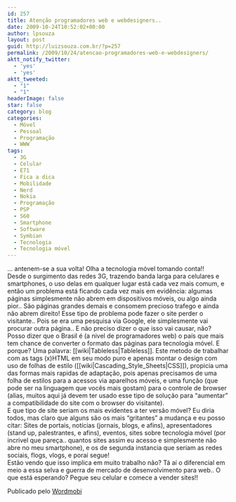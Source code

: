 ```yaml
---
id: 257
title: Atenção programadores web e webdesigners..
date: 2009-10-24T10:52:02+00:00
author: lpsouza
layout: post
guid: http://luizsouza.com.br/?p=257
permalink: /2009/10/24/atencao-programadores-web-e-webdesigners/
aktt_notify_twitter:
  - 'yes'
  - 'yes'
aktt_tweeted:
  - "1"
  - "1"
headerImage: false
star: false
category: blog
categories:
  - Móvel
  - Pessoal
  - Programação
  - WWW
tags:
  - 3G
  - Celular
  - E71
  - Fica a dica
  - Mobilidade
  - Nerd
  - Nokia
  - Programação
  - PSP
  - S60
  - Smartphone
  - Software
  - Symbian
  - Tecnologia
  - Tecnologia móvel
---
```

&#8230; antenem-se a sua volta! Olha a tecnologia móvel tomando conta!!    
Desde o surgimento das redes 3G, trazendo banda larga para celulares e smartphones, o uso delas em qualquer lugar está cada vez mais comum, e então um problema está ficando cada vez mais em evidência: algumas páginas simplesmente não abrem em dispositivos móveis, ou algo ainda pior.. São páginas grandes demais e consomem precioso trafego e ainda não abrem direito! Esse tipo de problema pode fazer o site perder o visitante.. Pois se era uma pesquisa via Google, ele simplesmente vai procurar outra página.. E não preciso dizer o que isso vai causar, não?    
Posso dizer que o Brasil é (a nivel de programadores web) o país que mais tem chance de converter o formato das páginas para tecnologia móvel. E porque? Uma palavra: [[wiki|Tableless|Tableless]]. Este metodo de trabalhar com as tags (x)HTML em seu modo puro e apenas montar o design com uso de folhas de estilo ([[wiki|Cascading\_Style\_Sheets|CSS]]), propicia uma das formas mais rapidas de adaptação, pois apenas precisamos de uma folha de estilos para a acessos via aparelhos móveis, e uma função (que pode ser na linguagem que vocês mais gostam) para o controle de browser (alias, muitos aqui já devem ter usado esse tipo de solução para &#8220;aumentar&#8221; a compatibilidade do site com o browser do visitante).    
E que tipo de site seriam os mais evidentes a ter versão móvel? Eu diria todos, mas claro que alguns são os mais &#8220;gritantes&#8221; a mudança e eu posso citar: Sites de portais, notícias (jornais, blogs, e afins), apresentadores (stand up, palestrantes, e afins), eventos, sites sobre tecnologia móvel (por incrivel que pareça.. quantos sites assim eu acesso e simplesmente não abre no meu smartphone), e os de segunda instancia que seriam as redes sociais, flogs, vlogs, e poraí segue!    
Estão vendo que isso implica em muito trabalho não? Tá aí o diferencial em meio a essa selva e guerra de mercado de desenvolvimento para web.. O que está esperando? Pegue seu celular e comece a vender sites!! 

Publicado pelo   [Wordmobi](http://wordmobi.googlecode.com)